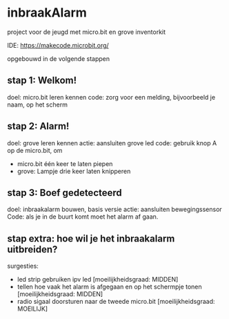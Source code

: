 # inbraakAlarm
project voor de jeugd met micro.bit en grove inventorkit

IDE: https://makecode.microbit.org/

opgebouwd in de volgende stappen

## stap 1: Welkom! 
doel: micro.bit leren kennen
code: zorg voor een melding, bijvoorbeeld je naam, op het scherm

## stap 2: Alarm!
doel: grove leren kennen
actie: aansluiten grove led
code: gebruik knop A op de micro.bit, om 
- micro.bit één keer te laten piepen
- grove: Lampje drie keer laten knipperen

## stap 3: Boef gedetecteerd
doel: inbraakalarm bouwen, basis versie
actie: aansluiten bewegingssensor
Code: als je in de buurt komt moet het alarm af gaan.

## stap extra: hoe wil je het inbraakalarm uitbreiden?
surgesties: 
- led strip gebruiken ipv led [moeilijkheidsgraad: MIDDEN]
- tellen hoe vaak het alarm is afgegaan en op het schermpje tonen [moeilijkheidsgraad: MIDDEN]
- radio sigaal doorsturen naar de tweede micro.bit [moeilijkheidsgraad: MOEILIJK]
